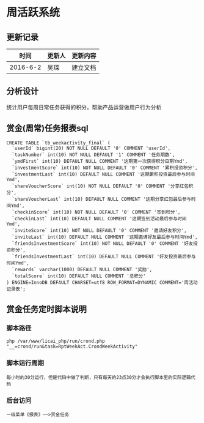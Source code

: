 # 周活跃系统

## 更新记录

| 时间    | 更新人 | 更新内容                             |
| ------- | ----- | :--------------------------------   |
|2016-6-2  | 吴琛  | 建立文档                             |

## 分析设计
统计用户每周日常任务获得的积分，帮助产品运营做用户行为分析

## 赏金(周常)任务报表sql
	CREATE TABLE `tb_weekactivity_final` (
	  `userId` bigint(20) NOT NULL DEFAULT '0' COMMENT 'userId',
	  `taskNumber` int(10) NOT NULL DEFAULT '1' COMMENT '任务期数',
	  `ymdFirst` int(10) DEFAULT NULL COMMENT '这期第一次获得积分日期Ymd',
	  `investmentScore` int(10) NOT NULL DEFAULT '0' COMMENT '累积投资积分',
	  `investmentLast` int(10) DEFAULT NULL COMMENT '这期累积投资最后参与时间Ymd',
	  `shareVoucherScore` int(10) NOT NULL DEFAULT '0' COMMENT '分享红包积分',
	  `shareVoucherLast` int(10) DEFAULT NULL COMMENT '这期分享红包最后参与时间Ymd',
	  `checkinScore` int(10) NOT NULL DEFAULT '0' COMMENT '签到积分',
	  `checkinLast` int(10) DEFAULT NULL COMMENT '这期签到活动最后参与时间Ymd',
	  `inviteScore` int(10) NOT NULL DEFAULT '0' COMMENT '邀请好友积分',
	  `inviteLast` int(10) DEFAULT NULL COMMENT '这期邀请好友最后参与时间Ymd',
	  `friendsInvestmentScore` int(10) NOT NULL DEFAULT '0' COMMENT '好友投资积分',
	  `friendsInvestmentLast` int(10) DEFAULT NULL COMMENT '好友投资最后参与时间Ymd',
	  `rewards` varchar(1000) DEFAULT NULL COMMENT '奖励',
	  `totalScore` int(10) DEFAULT NULL COMMENT '总积分'
	) ENGINE=InnoDB DEFAULT CHARSET=utf8 ROW_FORMAT=DYNAMIC COMMENT='周活动记录表';
## 赏金任务定时脚本说明
### 脚本路径
	php /var/www/licai_php/run/crond.php "__=crond/run&task=RptWeekAct.CrondWeekActivity"
### 脚本运行周期
    每小时的30分运行，但是代码中做了判断，只有每天的23点30分才会执行脚本里的实际逻辑代码

### 后台访问
    一级菜单《报表》——>赏金任务
